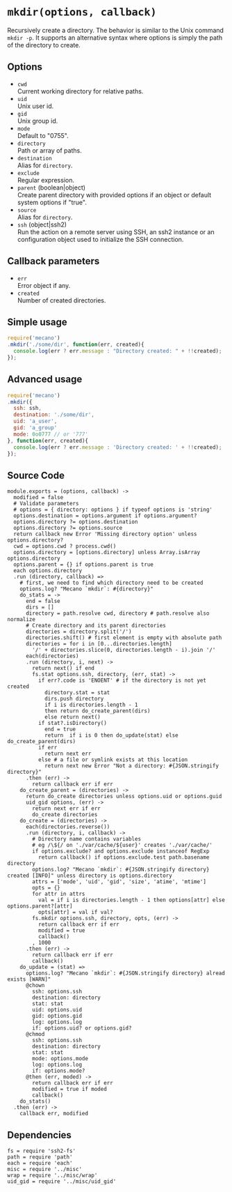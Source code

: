 
# `mkdir(options, callback)`

Recursively create a directory. The behavior is similar to the Unix command
`mkdir -p`. It supports an alternative syntax where options is simply the path
of the directory to create.

## Options

*   `cwd`   
    Current working directory for relative paths.   
*   `uid`   
    Unix user id.   
*   `gid`   
    Unix group id.   
*   `mode`   
    Default to "0755".   
*   `directory`   
    Path or array of paths.   
*   `destination`   
    Alias for `directory`.   
*   `exclude`   
    Regular expression.   
*   `parent` (boolean|object)   
    Create parent directory with provided options if an object or default 
    system options if "true".   
*   `source`   
    Alias for `directory`.   
*   `ssh` (object|ssh2)   
    Run the action on a remote server using SSH, an ssh2 instance or an
    configuration object used to initialize the SSH connection.   

## Callback parameters

*   `err`   
    Error object if any.   
*   `created`   
    Number of created directories.   

## Simple usage

```js
require('mecano')
.mkdir('./some/dir', function(err, created){
  console.log(err ? err.message : "Directory created: " + !!created);
});
```

## Advanced usage

```js
require('mecano')
.mkdir({
  ssh: ssh,
  destination: './some/dir',
  uid: 'a_user',
  gid: 'a_group'
  mode: 0o0777 // or '777'
}, function(err, created){
  console.log(err ? err.message : 'Directory created: ' + !!created);
});
```

## Source Code

    module.exports = (options, callback) ->
      modified = false
      # Validate parameters
      # options = { directory: options } if typeof options is 'string'
      options.destination = options.argument if options.argument?
      options.directory ?= options.destination
      options.directory ?= options.source
      return callback new Error 'Missing directory option' unless options.directory?
      cwd = options.cwd ? process.cwd()
      options.directory = [options.directory] unless Array.isArray options.directory
      options.parent = {} if options.parent is true
      each options.directory
      .run (directory, callback) =>
        # first, we need to find which directory need to be created
        options.log? "Mecano `mkdir`: #{directory}"
        do_stats = ->
          end = false
          dirs = []
          directory = path.resolve cwd, directory # path.resolve also normalize
          # Create directory and its parent directories
          directories = directory.split('/')
          directories.shift() # first element is empty with absolute path
          directories = for i in [0...directories.length]
            '/' + directories.slice(0, directories.length - i).join '/'
          each(directories)
          .run (directory, i, next) ->
            return next() if end
            fs.stat options.ssh, directory, (err, stat) ->
              if err?.code is 'ENOENT' # if the directory is not yet created
                directory.stat = stat
                dirs.push directory
                if i is directories.length - 1
                then return do_create_parent(dirs)
                else return next()
              if stat?.isDirectory()
                end = true
                return  if i is 0 then do_update(stat) else do_create_parent(dirs)
              if err
                return next err
              else # a file or symlink exists at this location
                return next new Error "Not a directory: #{JSON.stringify directory}"
          .then (err) ->
            return callback err if err
        do_create_parent = (directories) ->
          return do_create directories unless options.uid or options.guid
          uid_gid options, (err) ->
            return next err if err
            do_create directories
        do_create = (directories) ->
          each(directories.reverse())
          .run (directory, i, callback) ->
            # Directory name contains variables
            # eg /\${/ on './var/cache/${user}' creates './var/cache/'
            if options.exclude? and options.exclude instanceof RegExp
              return callback() if options.exclude.test path.basename directory
            options.log? "Mecano `mkdir`: #{JSON.stringify directory} created [INFO]" unless directory is options.directory
            attrs = ['mode', 'uid', 'gid', 'size', 'atime', 'mtime']
            opts = {}
            for attr in attrs
              val = if i is directories.length - 1 then options[attr] else options.parent?[attr]
              opts[attr] = val if val?
            fs.mkdir options.ssh, directory, opts, (err) ->
              return callback err if err
              modified = true
              callback()
            , 1000
          .then (err) ->
            return callback err if err
            callback()
        do_update = (stat) =>
          options.log? "Mecano `mkdir`: #{JSON.stringify directory} alread exists [WARN]"
          @chown
            ssh: options.ssh
            destination: directory
            stat: stat
            uid: options.uid
            gid: options.gid
            log: options.log
            if: options.uid? or options.gid?
          @chmod
            ssh: options.ssh
            destination: directory
            stat: stat
            mode: options.mode
            log: options.log
            if: options.mode?
          @then (err, moded) ->
            return callback err if err
            modified = true if moded
            callback()
        do_stats()
      .then (err) ->
        callback err, modified

## Dependencies

    fs = require 'ssh2-fs'
    path = require 'path'
    each = require 'each'
    misc = require '../misc'
    wrap = require '../misc/wrap'
    uid_gid = require '../misc/uid_gid'
